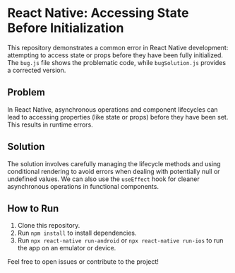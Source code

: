# React Native: Accessing State Before Initialization

This repository demonstrates a common error in React Native development: attempting to access state or props before they have been fully initialized. The `bug.js` file shows the problematic code, while `bugSolution.js` provides a corrected version.

## Problem

In React Native, asynchronous operations and component lifecycles can lead to accessing properties (like state or props) before they have been set. This results in runtime errors.

## Solution

The solution involves carefully managing the lifecycle methods and using conditional rendering to avoid errors when dealing with potentially null or undefined values.  We can also use the `useEffect` hook for cleaner asynchronous operations in functional components.

## How to Run

1. Clone this repository.
2. Run `npm install` to install dependencies.
3. Run `npx react-native run-android` or `npx react-native run-ios` to run the app on an emulator or device. 

Feel free to open issues or contribute to the project!